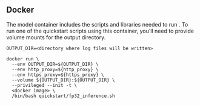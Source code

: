 <!--- 60. Docker -->
## Docker

The model container <docker image> includes the scripts and libraries needed to run 
<model name> <precision> <mode>. To run one of the quickstart scripts 
using this container, you'll need to provide volume mounts for the output directory.

```
OUTPUT_DIR=<directory where log files will be written>

docker run \
  --env OUTPUT_DIR=${OUTPUT_DIR} \
  --env http_proxy=${http_proxy} \
  --env https_proxy=${https_proxy} \
  --volume ${OUTPUT_DIR}:${OUTPUT_DIR} \
  --privileged --init -t \
  <docker image> \
  /bin/bash quickstart/fp32_inference.sh
```
